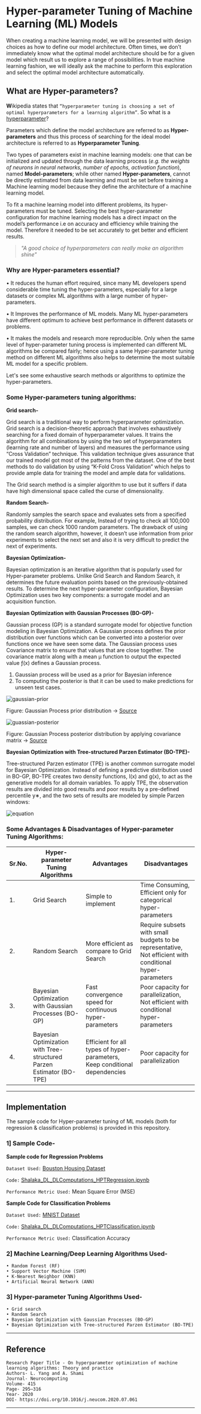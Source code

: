 # Hyper-parameter Tuning of Machine Learning (ML) Models  


When creating a machine learning model, we will be presented with design choices as how to define our model architecture. Often times, we don’t immediately know what the optimal model architecture should be for a given model which result us to explore a range of possibilities. In true machine learning fashion, we will ideally ask the machine to perform this exploration and select the optimal model architecture automatically. 

## What are Hyper-parameters?  

**W**ikipedia states that `“hyperparameter tuning is choosing a set of optimal hyperparameters for a learning algorithm”`. So what is a [hyperparameter](https://en.wikipedia.org/wiki/Hyperparameter_(machine_learning))?

Parameters which define the model architecture are referred to as **Hyper-parameters** and thus this process of searching for the ideal model architecture is referred to as **Hyperparameter Tuning**. 

Two types of parameters exist in machine learning models: one that can be initialized and updated through the data learning process (*e.g. the weights of neurons in neural networks, number of epochs, activation function*), named **Model-parameters**; while other named **Hyper-parameters**, cannot be directly estimated from data learning and must be set before training a Machine learning model because they define the architecture of a machine learning model.  



To fit a machine learning model into different problems, its hyper-parameters must be tuned. Selecting the best hyper-parameter configuration for machine learning models has a direct impact on the model’s performance i.e on accuracy and efficiency while training the model. Therefore it needed to be set accurately to get better and efficient results.

> *"A good choice of hyperparameters can really make an algorithm shine"*

### Why are Hyper-parameters essential?

•	 It reduces the human effort required, since many ML developers spend considerable time tuning the hyper-parameters, especially for a large datasets or complex ML algorithms with a large number of hyper-parameters.  

•	 It Improves the performance of ML models. Many ML hyper-parameters have different optimum to achieve best performance in different datasets or problems.

•	 It makes the models and research more reproducible. Only when the same level of hyper-parameter tuning process is implemented can different ML algorithms be compared fairly; hence using a same Hyper-parameter tuning method on different ML algorithms also helps to determine the most suitable ML model for a specific problem.

Let's see some exhaustive search methods or algorithms to optimize the hyper-parameters.

### Some Hyper-parameters tuning algorithms:

**Grid search-**

Grid search is a traditional way to perform hyperparameter optimization.  Grid search is a decision-theoretic approach that involves exhaustively searching for a fixed domain of hyperparameter values.  It trains the algorithm for all combinations by using the two set of hyperparameters (learning rate and number of layers) and measures the performance using “Cross Validation” technique. This validation technique gives assurance that our trained model got most of the patterns from the dataset. One of the best methods to do validation by using “K-Fold Cross Validation” which helps to provide ample data for training the model and ample data for validations.

The Grid search method is a simpler algorithm to use but it suffers if data have high dimensional space called the curse of dimensionality.

**Random Search-**

Randomly samples the search space and evaluates sets from a specified probability distribution. For example, Instead of trying to check all 100,000 samples, we can check 1000 random parameters. The drawback of using the random search algorithm, however, it doesn’t use information from prior experiments to select the next set and also it is very difficult to predict the next of experiments.


**Bayesian Optimization-**

Bayesian optimization is an iterative algorithm that is popularly used for Hyper-parameter problems. Unlike Grid Search and Random Search, it determines the future
evaluation points based on the previously-obtained results. To determine the next hyper-parameter configuration, Bayesian Optimization uses two key components: a surrogate model and an acquisition function.

**Bayesian Optimization with Gaussian Processes (BO-GP)-**  

Gaussian process (GP) is a standard surrogate model for objective function modeling in Bayesian Optimization. A Gaussian process defines the prior distribution over functions which can be converted into a posterior over functions once we have seen some data. The Gaussian process uses Covariance matrix to ensure that values that are close together. The covariance matrix along with a mean µ function to output the expected value ƒ(x) defines a Gaussian process.

1. Gaussian process will be used as a prior for Bayesian inference
2. To computing the posterior is that it can be used to make predictions for unseen test cases.

![gaussian-prior](https://github.com/shalakasaraogi/Contribution-program/blob/master/(t2)%20Deep%20Learning%20Computations/Shalaka_DL_DLComputation/Extras/GP-prior.png)

Figure: Gaussian Process prior distribution → [Source](http://katbailey.github.io/post/gaussian-processes-for-dummies/)

![guassian-posterior](https://github.com/shalakasaraogi/Contribution-program/blob/master/(t2)%20Deep%20Learning%20Computations/Shalaka_DL_DLComputation/Extras/GP-posteior.png)

Figure: Gaussian Process posterior distribution by applying covariance matrix → [Source](http://katbailey.github.io/post/gaussian-processes-for-dummies/)

**Bayesian Optimization with Tree-structured Parzen Estimator (BO-TPE)-**  

Tree-structured Parzen estimator (TPE) is another common surrogate model for Bayesian Optimization. Instead of defining a predictive distribution used in BO-GP, BO-TPE creates two density functions, l(x) and g(x), to act as the generative models for all domain variables. To apply TPE, the observation results are divided into good results and poor results by a pre-defined percentile y∗, and the two sets of results are modeled by simple Parzen windows:  

![equation](https://github.com/shalakasaraogi/Contribution-program/blob/master/(t2)%20Deep%20Learning%20Computations/Shalaka_DL_DLComputation/Extras/equation.png)

### Some Advantages & Disadvantages of Hyper-parameter Tuning Algorithms:

|Sr.No.| Hyper-parameter Tuning Algorithms | Advantages | Disadvantages|
|------|-----------------------------------|--------------|----------------|
|1.    | Grid Search | Simple to implement| Time Consuming,<br>Efficient only for categorical hyper-parameters |
|2.    | Random Search | More efficient as compare to Grid Search | Require subsets with small budgets to be representative,<br> Not efficient with conditional hyper-parameters |
|3.    | Bayesian Optimization with Gaussian Processes (BO-GP)  | Fast convergence speed for continuous hyper-parameters  | Poor capacity for parallelization,<br> Not efficient with conditional hyper-parameters |
|4.    | Bayesian Optimization with Tree-structured Parzen Estimator (BO-TPE)  | Efficient for all types of hyper-parameters,<br> Keep conditional dependencies | Poor capacity for parallelization |
  
 
---

## Implementation
The sample code for Hyper-parameter tuning of ML models (both for regression & classification problems) is provided in this repository. 

### 1] Sample Code-
**Sample code for Regression Problems**

`Dataset Used:` [Bouston Housing Dataset](https://www.cs.toronto.edu/~delve/data/boston/bostonDetail.html)

`Code:` [Shalaka_DL_DLComputations_HPTRegression.ipynb](https://github.com/shalakasaraogi/Contribution-program/blob/master/(t2)%20Deep%20Learning%20Computations/Shalaka_DL_DLComputation/Shalaka_DL_DLComputations_HPTRegression.ipynb)  

`Performance Metric Used:` Mean Square Error (MSE)  


**Sample Code for Classification Problems**  

`Dataset Used:` [MNIST Dataset](http://yann.lecun.com/exdb/mnist/)  

`Code:`  [Shalaka_DL_DLComputations_HPTClassification.ipynb](https://github.com/shalakasaraogi/Contribution-program/blob/master/(t2)%20Deep%20Learning%20Computations/Shalaka_DL_DLComputation/Shalaka_DL_DLComputations_HPTClassification.ipynb)  

`Performance Metric Used:` Classification Accuracy

### 2] Machine Learning/Deep Learning Algorithms Used- 
```
• Random Forest (RF)  
• Support Vector Machine (SVM)  
• K-Nearest Neighbor (KNN)  
• Artificial Neural Network (ANN) 
```

### 3] Hyper-parameter Tuning Algorithms Used-  
```
• Grid search  
• Random Search  
• Bayesian Optimization with Gaussian Processes (BO-GP)  
• Bayesian Optimization with Tree-structured Parzen Estimator (BO-TPE)  
```
---

## Reference 

```
Research Paper Title - On hyperparameter optimization of machine learning algorithms: Theory and practice
Authors- L. Yang and A. Shami
Journal- Neurocomputing
Volume- 415
Page- 295–316
Year- 2020
DOI- https://doi.org/10.1016/j.neucom.2020.07.061
```
---
